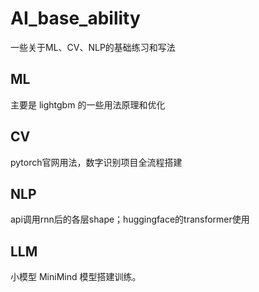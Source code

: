 # AI_base_ability
一些关于ML、CV、NLP的基础练习和写法

## ML
主要是 lightgbm 的一些用法原理和优化

## CV
pytorch官网用法，数字识别项目全流程搭建

## NLP
api调用rnn后的各层shape；huggingface的transformer使用

## LLM
小模型 MiniMind 模型搭建训练。

